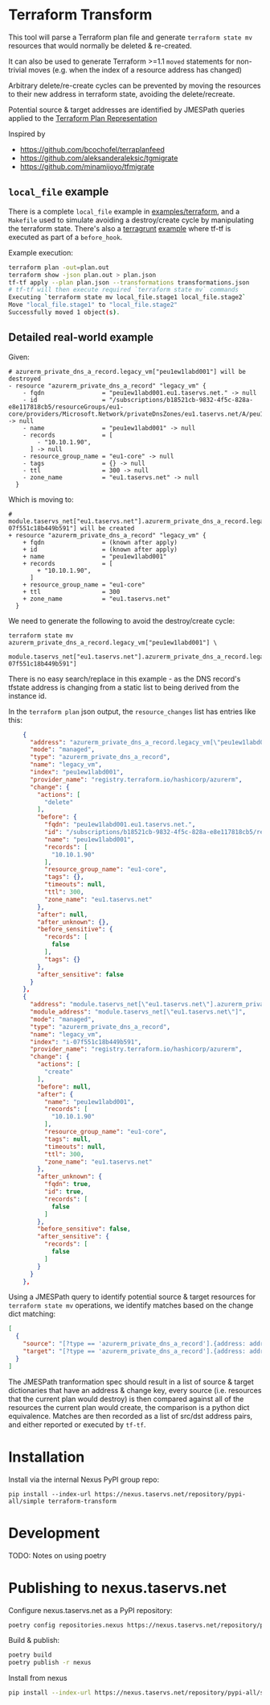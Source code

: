 # Terraform Transform

This tool will parse a Terraform plan file and generate `terraform state mv` resources that would normally be deleted & re-created.

It can also be used to generate Terraform >=1.1 `moved` statements for non-trivial moves (e.g. when the index of a resource address has changed)

Arbitrary delete/re-create cycles can be prevented by moving the resources to their new address in terraform state, avoiding the delete/recreate.

Potential source & target addresses are identified by JMESPath queries applied to the [Terraform Plan
Representation](https://www.terraform.io/docs/internals/json-format.html#plan-representation)

Inspired by

* https://github.com/bcochofel/terraplanfeed
* https://github.com/aleksanderaleksic/tgmigrate
* https://github.com/minamijoyo/tfmigrate

## `local_file` example

There is a complete `local_file` example in [examples/terraform](examples/terraform), and a `Makefile` used to simulate avoiding a destroy/create cycle by manipulating the terraform state. There's also a [terragrunt](https://terragrunt.gruntwork.io/) [example](examples/terraform) where tf-tf is executed as part of a `before_hook`.

Example execution:

```bash
terraform plan -out=plan.out
terraform show -json plan.out > plan.json
tf-tf apply --plan plan.json --transformations transformations.json
# tf-tf will then execute required `terraform state mv` commands
Executing `terraform state mv local_file.stage1 local_file.stage2`
Move "local_file.stage1" to "local_file.stage2"
Successfully moved 1 object(s).
```

## Detailed real-world example

Given:

```hcl
# azurerm_private_dns_a_record.legacy_vm["peu1ew1labd001"] will be destroyed
- resource "azurerm_private_dns_a_record" "legacy_vm" {
    - fqdn                = "peu1ew1labd001.eu1.taservs.net." -> null
    - id                  = "/subscriptions/b18521cb-9832-4f5c-828a-e8e117818cb5/resourceGroups/eu1-core/providers/Microsoft.Network/privateDnsZones/eu1.taservs.net/A/peu1ew1labd001" -> null
    - name                = "peu1ew1labd001" -> null
    - records             = [
        - "10.10.1.90",
      ] -> null
    - resource_group_name = "eu1-core" -> null
    - tags                = {} -> null
    - ttl                 = 300 -> null
    - zone_name           = "eu1.taservs.net" -> null
  }
```

Which is moving to:

```hcl
# module.taservs_net["eu1.taservs.net"].azurerm_private_dns_a_record.legacy_vm["i-07f551c18b449b591"] will be created
+ resource "azurerm_private_dns_a_record" "legacy_vm" {
    + fqdn                = (known after apply)
    + id                  = (known after apply)
    + name                = "peu1ew1labd001"
    + records             = [
        + "10.10.1.90",
      ]
    + resource_group_name = "eu1-core"
    + ttl                 = 300
    + zone_name           = "eu1.taservs.net"
  }
```

We need to generate the following to avoid the destroy/create cycle:

```
terraform state mv azurerm_private_dns_a_record.legacy_vm["peu1ew1labd001"] \
     module.taservs_net["eu1.taservs.net"].azurerm_private_dns_a_record.legacy_vm["i-07f551c18b449b591"]
```

There is no easy search/replace in this example - as the DNS record's tfstate address is changing from a static list to being derived from the instance id.

In the `terraform plan` json output, the `resource_changes` list has entries like this:

```json
    {
      "address": "azurerm_private_dns_a_record.legacy_vm[\"peu1ew1labd001\"]",
      "mode": "managed",
      "type": "azurerm_private_dns_a_record",
      "name": "legacy_vm",
      "index": "peu1ew1labd001",
      "provider_name": "registry.terraform.io/hashicorp/azurerm",
      "change": {
        "actions": [
          "delete"
        ],
        "before": {
          "fqdn": "peu1ew1labd001.eu1.taservs.net.",
          "id": "/subscriptions/b18521cb-9832-4f5c-828a-e8e117818cb5/resourceGroups/eu1-core/providers/Microsoft.Network/privateDnsZones/eu1.taservs.net/A/peu1ew1labd001",
          "name": "peu1ew1labd001",
          "records": [
            "10.10.1.90"
          ],
          "resource_group_name": "eu1-core",
          "tags": {},
          "timeouts": null,
          "ttl": 300,
          "zone_name": "eu1.taservs.net"
        },
        "after": null,
        "after_unknown": {},
        "before_sensitive": {
          "records": [
            false
          ],
          "tags": {}
        },
        "after_sensitive": false
      }
    },
    {
      "address": "module.taservs_net[\"eu1.taservs.net\"].azurerm_private_dns_a_record.legacy_vm[\"i-07f551c18b449b591\"]",
      "module_address": "module.taservs_net[\"eu1.taservs.net\"]",
      "mode": "managed",
      "type": "azurerm_private_dns_a_record",
      "name": "legacy_vm",
      "index": "i-07f551c18b449b591",
      "provider_name": "registry.terraform.io/hashicorp/azurerm",
      "change": {
        "actions": [
          "create"
        ],
        "before": null,
        "after": {
          "name": "peu1ew1labd001",
          "records": [
            "10.10.1.90"
          ],
          "resource_group_name": "eu1-core",
          "tags": null,
          "timeouts": null,
          "ttl": 300,
          "zone_name": "eu1.taservs.net"
        },
        "after_unknown": {
          "fqdn": true,
          "id": true,
          "records": [
            false
          ]
        },
        "before_sensitive": false,
        "after_sensitive": {
          "records": [
            false
          ]
        }
      }
    },
```

Using a JMESPath query to identify potential source & target resources for `terraform state mv` operations, we identify matches based on the change dict matching:

```json
[
  {
    "source": "[?type == 'azurerm_private_dns_a_record'].{address: address, change: change.before.{name:name, records:records}}",
    "target": "[?type == 'azurerm_private_dns_a_record'].{address: address, change: change.after.{name:name, records:records}}",
  }
]
```

The JMESPath tranformation spec should result in a list of source & target dictionaries that have an address & change key, every source (i.e. resources that the current plan would destroy) is then compared against all of the resources the current plan would create, the comparison is a python dict equivalence. Matches are then recorded as a list of src/dst address pairs, and either reported or executed by `tf-tf`.

# Installation

Install via the internal Nexus PyPI group repo:

```
pip install --index-url https://nexus.taservs.net/repository/pypi-all/simple terraform-transform
```

# Development

TODO: Notes on using poetry

# Publishing to nexus.taservs.net

Configure nexus.taservs.net as a PyPI repository:

```bash
poetry config repositories.nexus https://nexus.taservs.net/repository/pypy-all/
```

Build & publish:

```bash
poetry build
poetry publish -r nexus
```

Install from nexus

```bash
pip install --index-url https://nexus.taservs.net/repository/pypi-all/simple terraform-transform
```
